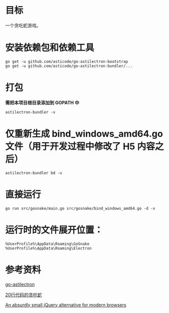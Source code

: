 # 目标

一个贪吃蛇游戏。

# 安装依赖包和依赖工具

	go get -u github.com/asticode/go-astilectron-bootstrap
	go get -u github.com/asticode/go-astilectron-bundler/...

# 打包

**需把本项目根目录添加到 GOPATH 中**

	astilectron-bundler -v

# 仅重新生成 bind_windows_amd64.go 文件（用于开发过程中修改了 H5 内容之后）

	astilectron-bundler bd -v

# 直接运行

	go run src/gosnake/main.go src/gosnake/bind_windows_amd64.go -d -v

# 运行时的文件展开位置：

	%UserProfile%\AppData\Roaming\GoSnake
	%UserProfile%\AppData\Roaming\Electron

# 参考资料

[go-astilectron](https://github.com/asticode/go-astilectron)

[20行代码的贪吃蛇](https://kongchenglc.github.io/blog/%E8%B4%AA%E5%90%83%E8%9B%8720170613/)

[An absurdly small jQuery alternative for modern browsers](https://github.com/kenwheeler/cash)
